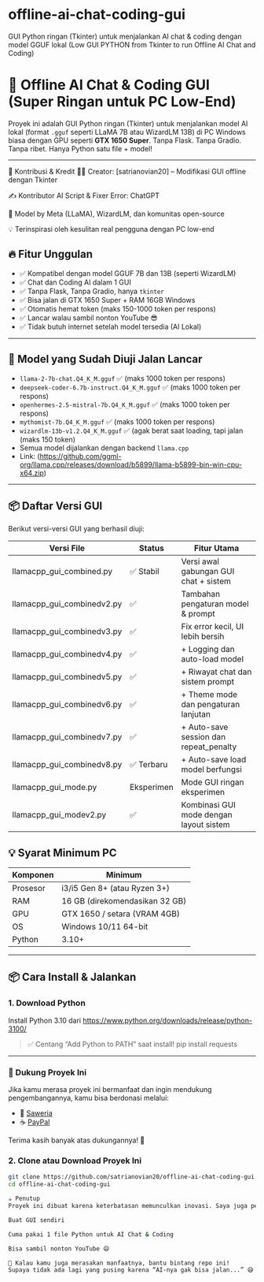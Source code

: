 # offline-ai-chat-coding-gui
GUI Python ringan (Tkinter) untuk menjalankan AI chat &amp; coding dengan model GGUF lokal (Low GUI PYTHON from Tkinter to run Offline AI Chat and Coding)
# 💬 Offline AI Chat & Coding GUI (Super Ringan untuk PC Low-End)

Proyek ini adalah GUI Python ringan (Tkinter) untuk menjalankan model AI lokal (format `.gguf` seperti LLaMA 7B atau WizardLM 13B) di PC Windows biasa dengan GPU seperti **GTX 1650 Super**. Tanpa Flask. Tanpa Gradio. Tanpa ribet. Hanya Python satu file + model!

---
🤝 Kontribusi & Kredit
👨‍💻 Creator: [satrianovian20] – Modifikasi GUI offline dengan Tkinter

✍️ Kontributor AI Script & Fixer Error: ChatGPT

🔁 Model by Meta (LLaMA), WizardLM, dan komunitas open-source

💡 Terinspirasi oleh kesulitan real pengguna dengan PC low-end

## 🔥 Fitur Unggulan

- ✅ Kompatibel dengan model GGUF 7B dan 13B (seperti WizardLM)
- ✅ Chat dan Coding AI dalam 1 GUI
- ✅ Tanpa Flask, Tanpa Gradio, hanya `tkinter`
- ✅ Bisa jalan di GTX 1650 Super + RAM 16GB Windows
- ✅ Otomatis hemat token (maks 150-1000 token per respons)
- ✅ Lancar walau sambil nonton YouTube 😎
- ✅ Tidak butuh internet setelah model tersedia (AI Lokal)

---

## 🧠 Model yang Sudah Diuji Jalan Lancar

- `llama-2-7b-chat.Q4_K_M.gguf` ✅ (maks 1000 token per respons)
- `deepseek-coder-6.7b-instruct.Q4_K_M.gguf` ✅ (maks 1000 token per respons)
- `openhermes-2.5-mistral-7b.Q4_K_M.gguf` ✅ (maks 1000 token per respons)
- `mythomist-7b.Q4_K_M.gguf` ✅ (maks 1000 token per respons)
- `wizardlm-13b-v1.2.Q4_K_M.gguf` ✅ (agak berat saat loading, tapi jalan (maks 150 token)
- Semua model dijalankan dengan backend `llama.cpp`
- Link: (https://github.com/ggml-org/llama.cpp/releases/download/b5899/llama-b5899-bin-win-cpu-x64.zip)

---
## 📦 Daftar Versi GUI

Berikut versi-versi GUI yang berhasil diuji:

| Versi File                 | Status  | Fitur Utama                             |
|---------------------------|---------|------------------------------------------|
| llamacpp_gui_combined.py  | ✅ Stabil | Versi awal gabungan GUI chat + sistem    |
| llamacpp_gui_combinedv2.py| ✅        | Tambahan pengaturan model & prompt       |
| llamacpp_gui_combinedv3.py| ✅        | Fix error kecil, UI lebih bersih         |
| llamacpp_gui_combinedv4.py| ✅        | + Logging dan auto-load model            |
| llamacpp_gui_combinedv5.py| ✅        | + Riwayat chat dan sistem prompt         |
| llamacpp_gui_combinedv6.py| ✅        | + Theme mode dan pengaturan lanjutan     |
| llamacpp_gui_combinedv7.py| ✅        | + Auto-save session dan repeat_penalty   |
| llamacpp_gui_combinedv8.py| ✅ Terbaru | + Auto-save load model berfungsi        |
| llamacpp_gui_mode.py      | Eksperimen | Mode GUI ringan eksperimen               |
| llamacpp_gui_modev2.py    | ✅        | Kombinasi GUI mode dengan layout sistem  |



## 💡 Syarat Minimum PC

| Komponen         | Minimum                    |
|------------------|-----------------------------|
| Prosesor         | i3/i5 Gen 8+ (atau Ryzen 3+) |
| RAM              | 16 GB (direkomendasikan 32 GB)|
| GPU              | GTX 1650 / setara (VRAM 4GB) |
| OS               | Windows 10/11 64-bit        |
| Python           | 3.10+                       |

---

## 📦 Cara Install & Jalankan

### 1. Download Python
Install Python 3.10 dari https://www.python.org/downloads/release/python-3100/

> ✅ Centang “Add Python to PATH” saat install!
> pip install requests

---

### 💖 Dukung Proyek Ini

Jika kamu merasa proyek ini bermanfaat dan ingin mendukung pengembangannya, kamu bisa berdonasi melalui:

- 💸 [Saweria](https://saweria.co/satrianovian20)
- ☕ [PayPal](https://www.paypal.com/paypalme/satrianovian)

Terima kasih banyak atas dukungannya! 🙏

### 2. Clone atau Download Proyek Ini

```bash
git clone https://github.com/satrianovian20/offline-ai-chat-coding-gui.git
cd offline-ai-chat-coding-gui

☕ Penutup
Proyek ini dibuat karena keterbatasan memunculkan inovasi. Saya juga pernah pusing karena WebUI dari GitHub gagal jalan, sampai akhirnya saya:

Buat GUI sendiri

Cuma pakai 1 file Python untuk AI Chat & Coding

Bisa sambil nonton YouTube 😄

💬 Kalau kamu juga merasakan manfaatnya, bantu bintang repo ini!
Supaya tidak ada lagi yang pusing karena “AI-nya gak bisa jalan...” 😅
